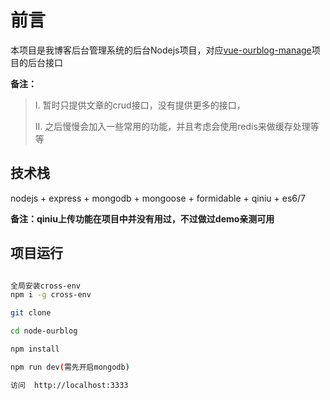 # 前言

本项目是我博客后台管理系统的后台Nodejs项目，对应[vue-ourblog-manage](https://github.com/KloveML/vue-ourblog-manage.git)项目的后台接口

**备注：**
>I. 暂时只提供文章的crud接口，没有提供更多的接口，
>
>II. 之后慢慢会加入一些常用的功能，并且考虑会使用redis来做缓存处理等等


## 技术栈

nodejs + express + mongodb + mongoose + formidable + qiniu + es6/7

**备注：qiniu上传功能在项目中并没有用过，不过做过demo亲测可用**

## 项目运行
```bash

全局安装cross-env
npm i -g cross-env

git clone 

cd node-ourblog

npm install

npm run dev(需先开启mongodb)

访问  http://localhost:3333

```
